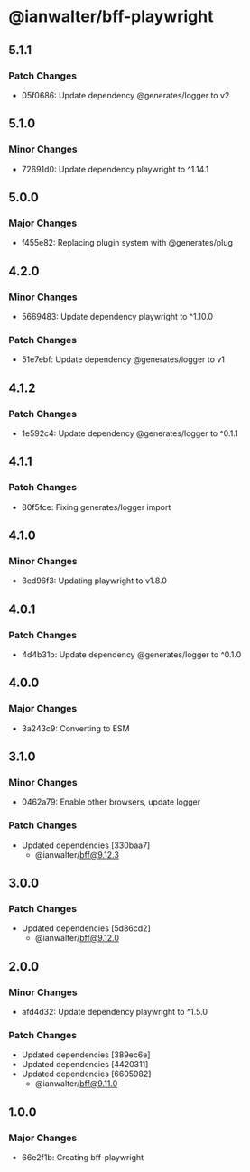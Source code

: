 # @ianwalter/bff-playwright

## 5.1.1

### Patch Changes

- 05f0686: Update dependency @generates/logger to v2

## 5.1.0

### Minor Changes

- 72691d0: Update dependency playwright to ^1.14.1

## 5.0.0

### Major Changes

- f455e82: Replacing plugin system with @generates/plug

## 4.2.0

### Minor Changes

- 5669483: Update dependency playwright to ^1.10.0

### Patch Changes

- 51e7ebf: Update dependency @generates/logger to v1

## 4.1.2

### Patch Changes

- 1e592c4: Update dependency @generates/logger to ^0.1.1

## 4.1.1

### Patch Changes

- 80f5fce: Fixing generates/logger import

## 4.1.0

### Minor Changes

- 3ed96f3: Updating playwright to v1.8.0

## 4.0.1

### Patch Changes

- 4d4b31b: Update dependency @generates/logger to ^0.1.0

## 4.0.0

### Major Changes

- 3a243c9: Converting to ESM

## 3.1.0

### Minor Changes

- 0462a79: Enable other browsers, update logger

### Patch Changes

- Updated dependencies [330baa7]
  - @ianwalter/bff@9.12.3

## 3.0.0

### Patch Changes

- Updated dependencies [5d86cd2]
  - @ianwalter/bff@9.12.0

## 2.0.0

### Minor Changes

- afd4d32: Update dependency playwright to ^1.5.0

### Patch Changes

- Updated dependencies [389ec6e]
- Updated dependencies [4420311]
- Updated dependencies [6605982]
  - @ianwalter/bff@9.11.0

## 1.0.0

### Major Changes

- 66e2f1b: Creating bff-playwright

